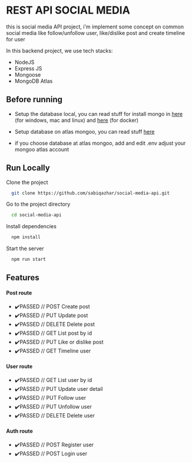 
# REST API SOCIAL MEDIA

this is social media API project, i'm implement some concept on common social media like follow/unfollow user, like/dislike post and create timeline for user

In this backend project, we use tech stacks:
- NodeJS
- Express JS
- Mongoose
- MongoDB Atlas


## Before running

- Setup the database local, you can read stuff for install mongo in [here](https://www.mongodb.com/docs/manual/tutorial/install-mongodb-on-windows/) (for windows, mac and linux) and [here](https://www.linode.com/docs/guides/set-up-mongodb-on-docker/) (for docker)

- Setup database on atlas mongoo, you can read stuff [here](https://docs.rackspace.com/blog/creating-and-connecting-to-a-database-in-mongodb-atlas/)

- if you choose database at atlas mongoo, add and edit  .env adjust your mongoo atlas account


## Run Locally

Clone the project

```bash
  git clone https://github.com/sabiqazhar/social-media-api.git
```

Go to the project directory

```bash
  cd social-media-api
```

Install dependencies

```bash
  npm install
```

Start the server

```bash
  npm run start
```


## Features

#### Post route
- ✔️PASSED // POST Create post
- ✔️PASSED // PUT Update post
- ✔️PASSED // DELETE Delete post
- ✔️PASSED // GET List post by id
- ✔️PASSED // PUT Like or dislike post
- ✔️PASSED // GET Timeline user


#### User route
- ✔️PASSED // GET List user by id
- ✔️PASSED // PUT Update user detail
- ✔️PASSED // PUT Follow user
- ✔️PASSED // PUT Unfollow user
- ✔️PASSED // DELETE Delete user


#### Auth route
- ✔️PASSED // POST Register user
- ✔️PASSED // POST Login user